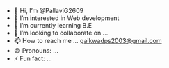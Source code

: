 - 👋 Hi, I’m @PallaviG2609
- 👀 I’m interested in Web development 
- 🌱 I’m currently learning B.E
- 💞️ I’m looking to collaborate on ...
- 📫 How to reach me ... gaikwadps2003@gmail.com
- 😄 Pronouns: ...
- ⚡ Fun fact: ...

<!---
PallaviG2609/PallaviG2609 is a ✨ special ✨ repository because its `README.md` (this file) appears on your GitHub profile.
You can click the Preview link to take a look at your changes.
--->
